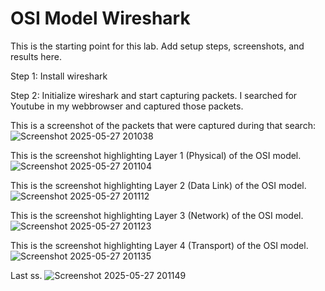 # OSI Model Wireshark

This is the starting point for this lab. Add setup steps, screenshots, and results here.

Step 1: Install wireshark

Step 2: Initialize wireshark and start capturing packets. I searched for Youtube in my webbrowser and captured those packets.

This is a screenshot of the packets that were captured during that search:
![Screenshot 2025-05-27 201038](https://github.com/user-attachments/assets/8ac610fc-83f2-4dc9-85af-85d53ecc21a6)


This is the screenshot highlighting Layer 1 (Physical) of the OSI model.
![Screenshot 2025-05-27 201104](https://github.com/user-attachments/assets/85d6d161-ae2a-47fa-bf3c-6412c0530c9f)

This is the screenshot highlighting Layer 2 (Data Link) of the OSI model.
![Screenshot 2025-05-27 201112](https://github.com/user-attachments/assets/4a7ed50a-4fb9-4510-8cb4-2bb04bd1680c)

This is the screenshot highlighting Layer 3 (Network) of the OSI model.
![Screenshot 2025-05-27 201123](https://github.com/user-attachments/assets/c2221357-a940-465b-8322-aba8ea66c3d3)

This is the screenshot highlighting Layer 4 (Transport) of the OSI model.
![Screenshot 2025-05-27 201135](https://github.com/user-attachments/assets/512b4e97-427c-4b7b-9efa-db452ce21b34)


Last ss.
![Screenshot 2025-05-27 201149](https://github.com/user-attachments/assets/5377b242-51d1-4249-9488-75ba2bf7109a)






